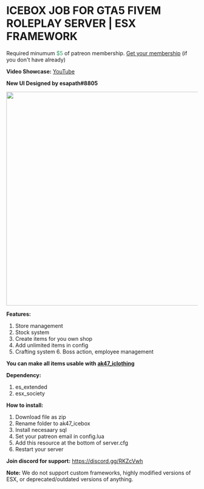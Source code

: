 <h1>ICEBOX JOB FOR GTA5 FIVEM ROLEPLAY SERVER | ESX FRAMEWORK</h1>
<p>Required minumum <span style="color: #339966;">$5</span> of patreon membership. <a href="https://patreon.com/menanak47" target="_blank">Get your membership</a> (if you don't have already)</p>
<p><strong>Video Showcase:</strong> <a href="https://youtu.be/L4L8pB6BaUg" target="_blank">YouTube</a></p>
<p><strong>New UI Designed by <span class="username-3JLfHz username-1g6Iq1">esapath</span><span class="discriminator-1bqsd3">#8805</span></strong></p>
<p><img src="https://cdn.discordapp.com/attachments/732315339601477652/975896132267950110/unknown.png" alt="" width="1000" height="563" /></p>
<p><strong>Features: </strong></p>
<ol>
<li>Store management</li>
<li>Stock system</li>
<li>Create items for you own shop</li>
<li>Add unlimited items in config</li>
<li>Crafting system 6. Boss action, employee management</li>
</ol>
<p><strong>You can make all items usable with <a href="https://youtu.be/-9QQQlKoqyE" target="_blank">ak47_iclothing</a></strong></p>
<p><strong>Dependency:</strong></p>
<ol>
<li>es_extended</li>
<li>esx_society</li>
</ol>
<p><strong>How to install:</strong></p>
<ol>
<li>Download file as zip</li>
<li>Rename folder to ak47_icebox</li>
<li>Install necesaary sql</li>
<li>Set your patreon email in config.lua</li>
<li>Add this resource at the bottom of server.cfg</li>
<li>Restart your server</li>
</ol>
<p><strong>Join discord for support:</strong> <a href="https://discord.gg/RKZcVwh">https://discord.gg/RKZcVwh</a></p>
<p><strong>Note:</strong> We do not support custom frameworks, highly modified versions of ESX, or deprecated/outdated versions of anything.</p>
